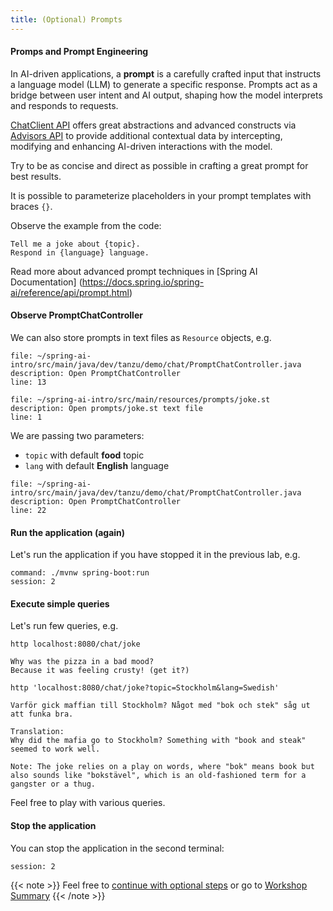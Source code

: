 ```yaml
---
title: (Optional) Prompts
---
```




#### Promps and Prompt Engineering

In AI-driven applications, a **prompt** is a carefully crafted input that
instructs a language model (LLM) to generate a specific response. Prompts act
as a bridge between user intent and AI output, shaping how the model interprets
and responds to requests.

[ChatClient API](https://docs.spring.io/spring-ai/reference/api/chatclient.html)
offers great abstractions and advanced constructs via
[Advisors API](https://docs.spring.io/spring-ai/reference/api/advisors.html)
to provide additional contextual data by intercepting, modifying and
enhancing AI-driven interactions with the model.

Try to be as concise and direct as possible in crafting a great prompt for best results.

It is possible to parameterize placeholders in your prompt templates with braces `{}`.

Observe the example from the code:

```
Tell me a joke about {topic}.
Respond in {language} language.
```

Read more about advanced prompt techniques in [Spring AI Documentation]
(https://docs.spring.io/spring-ai/reference/api/prompt.html)

#### Observe PromptChatController

We can also store prompts in text files as `Resource` objects, e.g.

```editor:open-file
file: ~/spring-ai-intro/src/main/java/dev/tanzu/demo/chat/PromptChatController.java
description: Open PromptChatController
line: 13
```

```editor:open-file
file: ~/spring-ai-intro/src/main/resources/prompts/joke.st
description: Open prompts/joke.st text file
line: 1
```

We are passing two parameters: 
* `topic` with default **food** topic
* `lang` with default **English** language

```editor:open-file
file: ~/spring-ai-intro/src/main/java/dev/tanzu/demo/chat/PromptChatController.java
description: Open PromptChatController
line: 22
```

#### Run the application (again)

Let's run the application if you have stopped it in the previous lab, e.g.

```terminal:execute
command: ./mvnw spring-boot:run
session: 2
```

#### Execute simple queries

Let's run few queries, e.g.

```execute
http localhost:8080/chat/joke
```

```
Why was the pizza in a bad mood?
Because it was feeling crusty! (get it?)
```

```execute
http 'localhost:8080/chat/joke?topic=Stockholm&lang=Swedish'
```

```
Varför gick maffian till Stockholm? Något med "bok och stek" såg ut att funka bra.

Translation:
Why did the mafia go to Stockholm? Something with "book and steak" seemed to work well.

Note: The joke relies on a play on words, where "bok" means book but also sounds like "bokstävel", which is an old-fashioned term for a gangster or a thug.
```

Feel free to play with various queries.

#### Stop the application

You can stop the application in the second terminal:

```terminal:interrupt
session: 2
```

{{< note >}}
Feel free to [continue with optional steps](../05-roles) or go to [Workshop Summary](../99-workshop-summary)
{{< /note >}}